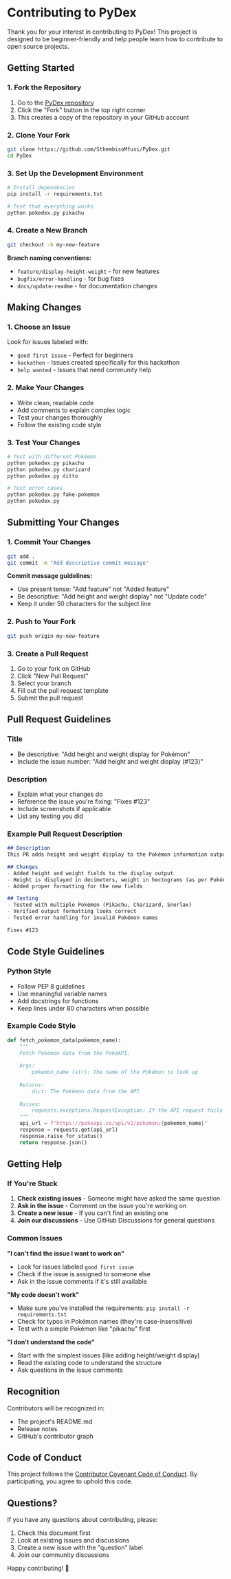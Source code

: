 # Contributing to PyDex

Thank you for your interest in contributing to PyDex! This project is designed to be beginner-friendly and help people learn how to contribute to open source projects.

## Getting Started

### 1. Fork the Repository

1. Go to the [PyDex repository](https://github.com/YOUR-USERNAME/PyDex)
2. Click the "Fork" button in the top right corner
3. This creates a copy of the repository in your GitHub account

### 2. Clone Your Fork

```bash
git clone https://github.com/SthembisoMfusi/PyDex.git
cd PyDex
```

### 3. Set Up the Development Environment

```bash
# Install dependencies
pip install -r requirements.txt

# Test that everything works
python pokedex.py pikachu
```

### 4. Create a New Branch

```bash
git checkout -b my-new-feature
```

**Branch naming conventions:**
- `feature/display-height-weight` - for new features
- `bugfix/error-handling` - for bug fixes
- `docs/update-readme` - for documentation changes

## Making Changes

### 1. Choose an Issue

Look for issues labeled with:
- `good first issue` - Perfect for beginners
- `hackathon` - Issues created specifically for this hackathon
- `help wanted` - Issues that need community help

### 2. Make Your Changes

- Write clean, readable code
- Add comments to explain complex logic
- Test your changes thoroughly
- Follow the existing code style

### 3. Test Your Changes

```bash
# Test with different Pokémon
python pokedex.py pikachu
python pokedex.py charizard
python pokedex.py ditto

# Test error cases
python pokedex.py fake-pokemon
python pokedex.py
```

## Submitting Your Changes

### 1. Commit Your Changes

```bash
git add .
git commit -m "Add descriptive commit message"
```

**Commit message guidelines:**
- Use present tense: "Add feature" not "Added feature"
- Be descriptive: "Add height and weight display" not "Update code"
- Keep it under 50 characters for the subject line

### 2. Push to Your Fork

```bash
git push origin my-new-feature
```

### 3. Create a Pull Request

1. Go to your fork on GitHub
2. Click "New Pull Request"
3. Select your branch
4. Fill out the pull request template
5. Submit the pull request

## Pull Request Guidelines

### Title
- Be descriptive: "Add height and weight display for Pokémon"
- Include the issue number: "Add height and weight display (#123)"

### Description
- Explain what your changes do
- Reference the issue you're fixing: "Fixes #123"
- Include screenshots if applicable
- List any testing you did

### Example Pull Request Description

```markdown
## Description
This PR adds height and weight display to the Pokémon information output.

## Changes
- Added height and weight fields to the display output
- Height is displayed in decimeters, weight in hectograms (as per PokéAPI)
- Added proper formatting for the new fields

## Testing
- Tested with multiple Pokémon (Pikachu, Charizard, Snorlax)
- Verified output formatting looks correct
- Tested error handling for invalid Pokémon names

Fixes #123
```

## Code Style Guidelines

### Python Style
- Follow PEP 8 guidelines
- Use meaningful variable names
- Add docstrings for functions
- Keep lines under 80 characters when possible

### Example Code Style

```python
def fetch_pokemon_data(pokemon_name):
    """
    Fetch Pokémon data from the PokéAPI.
    
    Args:
        pokemon_name (str): The name of the Pokémon to look up
        
    Returns:
        dict: The Pokémon data from the API
        
    Raises:
        requests.exceptions.RequestException: If the API request fails
    """
    api_url = f"https://pokeapi.co/api/v2/pokemon/{pokemon_name}"
    response = requests.get(api_url)
    response.raise_for_status()
    return response.json()
```

## Getting Help

### If You're Stuck

1. **Check existing issues** - Someone might have asked the same question
2. **Ask in the issue** - Comment on the issue you're working on
3. **Create a new issue** - If you can't find an existing one
4. **Join our discussions** - Use GitHub Discussions for general questions

### Common Issues

**"I can't find the issue I want to work on"**
- Look for issues labeled `good first issue`
- Check if the issue is assigned to someone else
- Ask in the issue comments if it's still available

**"My code doesn't work"**
- Make sure you've installed the requirements: `pip install -r requirements.txt`
- Check for typos in Pokémon names (they're case-insensitive)
- Test with a simple Pokémon like "pikachu" first

**"I don't understand the code"**
- Start with the simplest issues (like adding height/weight display)
- Read the existing code to understand the structure
- Ask questions in the issue comments

## Recognition

Contributors will be recognized in:
- The project's README.md
- Release notes
- GitHub's contributor graph

## Code of Conduct

This project follows the [Contributor Covenant Code of Conduct](CODE_OF_CONDUCT.md). By participating, you agree to uphold this code.

## Questions?

If you have any questions about contributing, please:
1. Check this document first
2. Look at existing issues and discussions
3. Create a new issue with the "question" label
4. Join our community discussions

Happy contributing! 🎉
